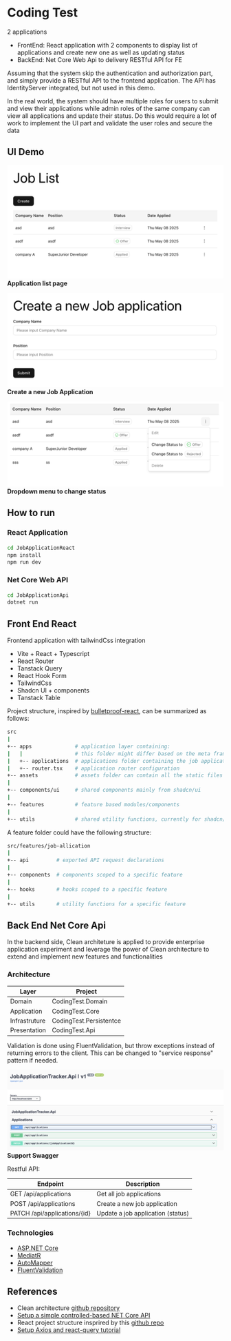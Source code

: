 # Coding Test

2 applications

* FrontEnd: React application with 2 components to display list of applications and create new one as well as updating status
* BackEnd: Net Core Web Api to delivery RESTful API for FE

Assuming that the system skip the authentication and authorization part, and simply provide a RESTful API to the frontend application. The API has IdentityServer integrated, but not used in this demo.

In the real world, the system should have multiple roles for users to submit and view their applications while admin roles of the same company can view all applications and update their status. Do this would require a lot of work to implement the UI part and validate the user roles and secure the data

## UI Demo

![application list page](docs/imgs/1_job_list.png)
**Application list page**

![Create a new Job Application](docs/imgs/2_create_job_application.png)
**Create a new Job Application**

![Dropdown menu to change status](docs/imgs/3_dropdown_menu_change_status.png)
**Dropdown menu to change status**

## How to run

### React Application

```bash
cd JobApplicationReact
npm install
npm run dev
```

### Net Core Web API

```bash
cd JobApplicationApi
dotnet run
```

## Front End React

Frontend application with tailwindCss integration

* Vite + React + Typescript
* React Router
* Tanstack Query
* React Hook Form
* TailwindCss
* Shadcn UI + components
* Tanstack Table

Project structure, inspired by [bulletproof-react](https://github.com/alan2207/bulletproof-react/blob/master/docs/project-structure.md), can be summarized as follows:

```sh
src
|
+-- apps              # application layer containing:
|   |                 # this folder might differ based on the meta framework used
|   +-- applications  # applications folder containing the job applications pages
|   +-- router.tsx    # application router configuration
+-- assets            # assets folder can contain all the static files such as images, fonts, etc.
|
+-- components/ui     # shared components mainly from shadcn/ui
|
+-- features          # feature based modules/components
|
+-- utils             # shared utility functions, currently for shadcn/ui
```

A feature folder could have the following structure:

```sh
src/features/job-allication
|
+-- api         # exported API request declarations
|
+-- components  # components scoped to a specific feature
|
+-- hooks       # hooks scoped to a specific feature
|
+-- utils       # utility functions for a specific feature
```

## Back End Net Core Api

In the backend side, Clean architeture is applied to provide enterprise application experiment and leverage the power of Clean architecture to extend and implement new features and functionalities

### Architecture

| Layer         | Project                 |
| ------------- | ----------------------- |
| Domain        | CodingTest.Domain       |
| Application   | CodingTest.Core         |
| Infrastruture | CodingTest.Persistentce |
| Presentation  | CodingTest.Api          |

Validation is done using FluentValidation, but throw exceptions instead of returning errors to the client. This can be changed to "service response" pattern if needed. 

![Support Swagger](docs/imgs/4_swagger.png)
**Support Swagger**

Restful API:

| Endpoint                     | Description                       |
| ---------------------------- | --------------------------------- |
| GET /api/applications        | Get all job applications          |
| POST /api/applications       | Create a new job application      |
| PATCH /api/applications/{id} | Update a job application (status) |

### Technologies

* [ASP.NET Core](https://docs.microsoft.com/en-us/aspnet/core/introduction-to-aspnet-core)
* [MediatR](https://github.com/jbogard/MediatR)
* [AutoMapper](https://automapper.org/)
* [FluentValidation](https://fluentvalidation.net/)

## References

* Clean architecture [github repository](https://github.com/jasontaylordev/CleanArchitecture)
* [Setup a simple controlled-based NET Core API](https://learn.microsoft.com/en-us/aspnet/core/tutorials/first-web-api?view=aspnetcore-9.0&tabs=visual-studio-code)
* React project structure insprired by this [github repo](https://github.com/alan2207/bulletproof-react/blob/master/docs/project-structure.md)
* [Setup Axios and react-query tutorial](https://medium.com/@cristafovici.den/master-data-fetching-with-axios-and-react-query-in-2024-part-1-7b10c5909eb1)
